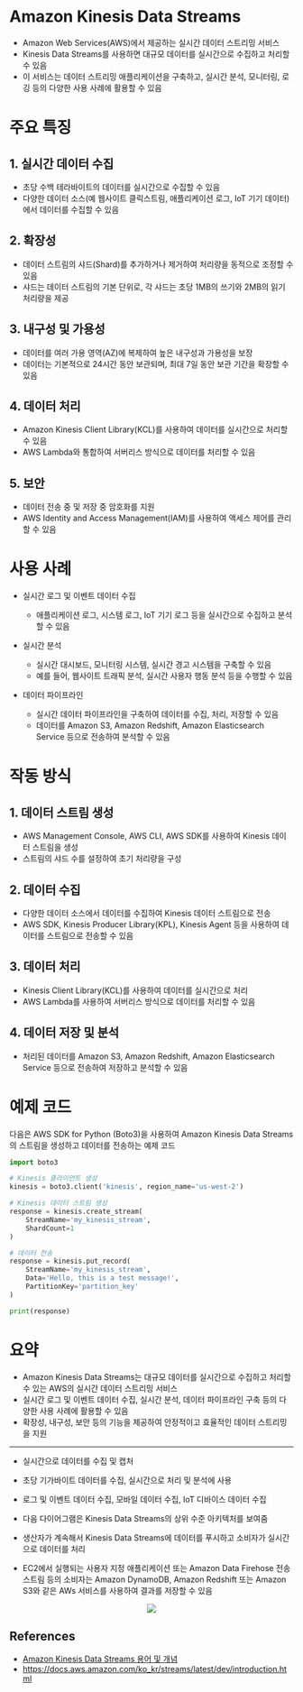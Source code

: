 # Amazon Kinesis Data Streams

- Amazon Web Services(AWS)에서 제공하는 실시간 데이터 스트리밍 서비스
- Kinesis Data Streams를 사용하면 대규모 데이터를 실시간으로 수집하고 처리할 수 있음
- 이 서비스는 데이터 스트리밍 애플리케이션을 구축하고, 실시간 분석, 모니터링, 로깅 등의 다양한 사용 사례에 활용할 수 있음

# 주요 특징
## 1. 실시간 데이터 수집
- 초당 수백 테라바이트의 데이터를 실시간으로 수집할 수 있음
- 다양한 데이터 소스(예 웹사이트 클릭스트림, 애플리케이션 로그, IoT 기기 데이터)에서 데이터를 수집할 수 있음

## 2. 확장성
- 데이터 스트림의 샤드(Shard)를 추가하거나 제거하여 처리량을 동적으로 조정할 수 있음
- 샤드는 데이터 스트림의 기본 단위로, 각 샤드는 초당 1MB의 쓰기와 2MB의 읽기 처리량을 제공

## 3. 내구성 및 가용성
- 데이터를 여러 가용 영역(AZ)에 복제하여 높은 내구성과 가용성을 보장
- 데이터는 기본적으로 24시간 동안 보관되며, 최대 7일 동안 보관 기간을 확장할 수 있음

## 4. 데이터 처리
- Amazon Kinesis Client Library(KCL)를 사용하여 데이터를 실시간으로 처리할 수 있음
- AWS Lambda와 통합하여 서버리스 방식으로 데이터를 처리할 수 있음

## 5. 보안
- 데이터 전송 중 및 저장 중 암호화를 지원
- AWS Identity and Access Management(IAM)를 사용하여 액세스 제어를 관리할 수 있음

# 사용 사례
- 실시간 로그 및 이벤트 데이터 수집
  - 애플리케이션 로그, 시스템 로그, IoT 기기 로그 등을 실시간으로 수집하고 분석할 수 있음

- 실시간 분석
  - 실시간 대시보드, 모니터링 시스템, 실시간 경고 시스템을 구축할 수 있음
  - 예를 들어, 웹사이트 트래픽 분석, 실시간 사용자 행동 분석 등을 수행할 수 있음

- 데이터 파이프라인
  - 실시간 데이터 파이프라인을 구축하여 데이터를 수집, 처리, 저장할 수 있음
  - 데이터를 Amazon S3, Amazon Redshift, Amazon Elasticsearch Service 등으로 전송하여 분석할 수 있음

# 작동 방식
## 1. 데이터 스트림 생성
- AWS Management Console, AWS CLI, AWS SDK를 사용하여 Kinesis 데이터 스트림을 생성
- 스트림의 샤드 수를 설정하여 초기 처리량을 구성

## 2. 데이터 수집
- 다양한 데이터 소스에서 데이터를 수집하여 Kinesis 데이터 스트림으로 전송
- AWS SDK, Kinesis Producer Library(KPL), Kinesis Agent 등을 사용하여 데이터를 스트림으로 전송할 수 있음

## 3. 데이터 처리
- Kinesis Client Library(KCL)를 사용하여 데이터를 실시간으로 처리
- AWS Lambda를 사용하여 서버리스 방식으로 데이터를 처리할 수 있음

## 4. 데이터 저장 및 분석
- 처리된 데이터를 Amazon S3, Amazon Redshift, Amazon Elasticsearch Service 등으로 전송하여 저장하고 분석할 수 있음

# 예제 코드
다음은 AWS SDK for Python (Boto3)을 사용하여 Amazon Kinesis Data Streams의 스트림을 생성하고 데이터를 전송하는 예제 코드
```python
import boto3

# Kinesis 클라이언트 생성
kinesis = boto3.client('kinesis', region_name='us-west-2')

# Kinesis 데이터 스트림 생성
response = kinesis.create_stream(
    StreamName='my_kinesis_stream',
    ShardCount=1
)

# 데이터 전송
response = kinesis.put_record(
    StreamName='my_kinesis_stream',
    Data='Hello, this is a test message!',
    PartitionKey='partition_key'
)

print(response)
```

# 요약
- Amazon Kinesis Data Streams는 대규모 데이터를 실시간으로 수집하고 처리할 수 있는 AWS의 실시간 데이터 스트리밍 서비스
- 실시간 로그 및 이벤트 데이터 수집, 실시간 분석, 데이터 파이프라인 구축 등의 다양한 사용 사례에 활용할 수 있음
- 확장성, 내구성, 보안 등의 기능을 제공하여 안정적이고 효율적인 데이터 스트리밍을 지원


---

- 실시간으로 데이터를 수집 및 캡처
- 초당 기가바이트 데이터를 수집, 실시간으로 처리 및 분석에 사용
- 로그 및 이벤트 데이터 수집, 모바일 데이터 수집, IoT 디바이스 데이터 수집

- 다음 다이어그램은 Kinesis Data Streams의 상위 수준 아키텍처를 보여줌
- 생산자가 계속해서 Kinesis Data Streams에 데이터를 푸시하고 소비자가 실시간으로 데이터를 처리

- EC2에서 실행되는 사용자 지정 애플리케이션 또는 Amazon Data Firehose 전송 스트림 등의 소비자는 Amazon DynamoDB, Amazon Redshift 또는 Amazon S3와 같은 AWs 서비스를 사용하여 결과를 저장할 수 있음

<p align="center">
  <img src="../../images/cloud/kinesis_data_stream.png">
</p>

## References
- [Amazon Kinesis Data Streams 용어 및 개념](https//docs.aws.amazon.com/ko_kr/streams/latest/dev/key-concepts.html)
- https://docs.aws.amazon.com/ko_kr/streams/latest/dev/introduction.html
